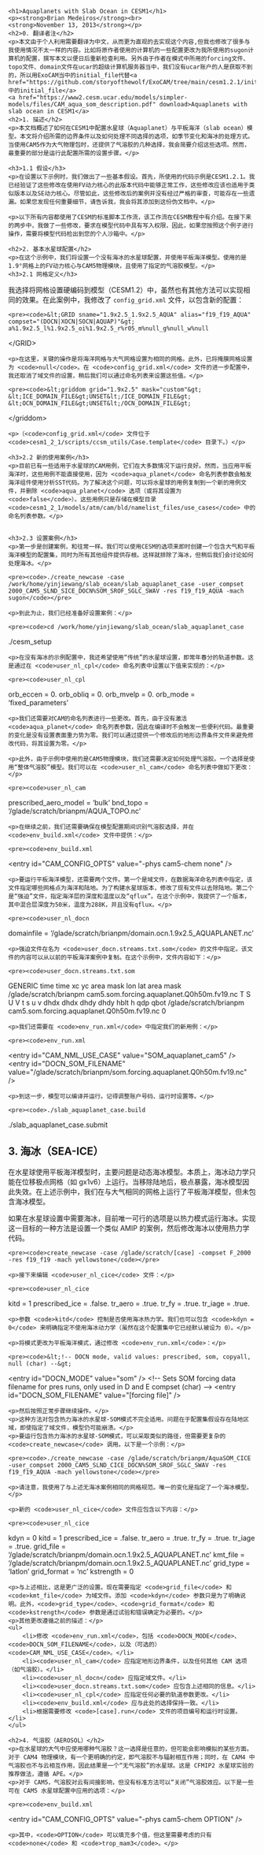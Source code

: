 
<html lang="zh">
<head>
    <meta charset="UTF-8">
    <meta name="viewport" content="width=device-width, initial-scale=1.0">
    <title>Aquaplanets with Slab Ocean in CESM1</title>
</head>
<body>

    <h1>Aquaplanets with Slab Ocean in CESM1</h1>
    <p><strong>Brian Medeiros</strong><br>
    <strong>November 13, 2013</strong></p>
    <h2>0. 翻译者注</h2>
    <p>本文由于个人利用需要翻译为中文，从而更为直观的去实现这个内容,但我也修改了很多与我使用情况不太一样的内容。比如将原作者使用的计算机的一些配置更改为我所使用的sugon计算机的配置，撰写本文以便日后重新检查利用。另外由于作者在模式中所用的forcing文件、topo文件、domain文件在ucar的超级计算机服务器当中，我们没有ucar账户的人是获取不到的，所以用ExoCAM当中的initial_file代替<a href="https://github.com/storyofthewolf/ExoCAM/tree/main/cesm1.2.1/initial_files/cam_aqua_fv">ExoCAM中的initial_file</a>
    <a href="https://www2.cesm.ucar.edu/models/simpler-models/files/CAM_aqua_som_description.pdf" download>Aquaplanets with slab ocean in CESM1</a>
    <h2>1. 描述</h2>
    <p>本文档概述了如何在CESM1中配置水星球（Aquaplanet）与平板海洋（slab ocean）模型。本文将介绍所需的边界条件以及如何处理不同选择的选项，如季节变化和海冰的处理方式。当使用CAM5作为大气物理包时，还提供了气溶胶的几种选择，我会简要介绍这些选项。然而，最重要的部分是运行此配置所需的设置步骤。</p>

    <h3>1.1 假设</h3>
    <p>在设置以下示例时，我们做出了一些基本假设。首先，所使用的代码示例是CESM1.2.1。我已经验证了这些修改在使用FV动力核心的此版本代码中能够正常工作，这些修改应该也适用于类似版本以及SE动力核心。尽管如此，这些修改后的案例并没有经过严格的审查，可能存在一些遗漏。如果您发现任何重要细节，请告诉我，我会将其添加到这份伪文档中。</p>

    <p>以下所有内容都使用了CESM的标准脚本工作流，该工作流在CESM教程中有介绍。在接下来的两步中，我做了一些修改，要求在模型代码中具有写入权限，因此，如果您按照这个例子进行操作，需要将模型代码检出到您的个人沙箱中。</p>

    <h2>2. 基本水星球配置</h2>
    <p>在这个示例中，我们将设置一个没有海冰的水星球配置，并使用平板海洋模型。使用的是1.9°网格上的FV动力核心与CAM5物理模块，且使用了指定的气溶胶模型。</p>
    <h3>2.1 网格定义</h3>
  <p>我选择将网格设置硬编码到模型（CESM1.2）中，虽然也有其他方法可以实现相同的效果。在此案例中，我修改了 <code>config_grid.xml</code> 文件，以包含新的配置：</p>

    <pre><code>&lt;GRID sname="1.9x2.5_1.9x2.5_AQUA" alias="f19_f19_AQUA" compset="(DOCN|XOCN|SOCN|AQUAP)"&gt;
    a%1.9x2.5_l%1.9x2.5_oi%1.9x2.5_r%r05_m%null_g%null_w%null
&lt;/GRID&gt;</code></pre>

    <p>在这里，关键的操作是将海洋网格与大气网格设置为相同的网格。此外，已将掩膜网格设置为 <code>null</code>。在 <code>config_grid.xml</code> 文件的进一步配置中，我还取消了域文件的设置，稍后我们可以通过命名列表来设置这些值。</p>

    <pre><code>&lt;griddom grid="1.9x2.5" mask="custom"&gt;
    &lt;ICE_DOMAIN_FILE&gt;UNSET&lt;/ICE_DOMAIN_FILE&gt;
    &lt;OCN_DOMAIN_FILE&gt;UNSET&lt;/OCN_DOMAIN_FILE&gt;
&lt;/griddom&gt;</code></pre>

    <p>（<code>config_grid.xml</code> 文件位于 <code>cesm1_2_1/scripts/ccsm_utils/Case.template</code> 目录下。）</p>

    <h3>2.2 新的使用案例</h3>
    <p>目前已有一些适用于水星球的CAM用例，它们在大多数情况下运行良好。然而，当应用平板海洋时，这些用例不能直接使用，因为 <code>aqua_planet</code> 命名列表参数会触发海洋组件使用分析SST代码。为了解决这个问题，可以将水星球的用例复制到一个新的用例文件，并删除 <code>aqua_planet</code> 选项（或将其设置为 <code>false</code>）。这些用例只是存储在模型目录 <code>cesm1_2_1/models/atm/cam/bld/namelist_files/use_cases</code> 中的命名列表参数。</p>


    <h3>2.3 设置案例</h3>
    <p>第一步是创建案例，和往常一样。我们可以使用CESM的选项来即时创建一个包含大气和平板海洋模型的配置集，同时为所有其他组件提供存根。这样就排除了海冰，但稍后我们会讨论如何处理海冰。</p>

    <pre><code>./create_newcase -case /work/home/yinjiewang/slab_ocean/slab_aquaplanet_case -user_compset 2000_CAM5_SLND_SICE_DOCN%SOM_SROF_SGLC_SWAV -res f19_f19_AQUA -mach sugon</code></pre>

    <p>到此为止，我们已经准备好设置案例：</p>

    <pre><code>cd /work/home/yinjiewang/slab_ocean/slab_aquaplanet_case
./cesm_setup</code></pre>

    <p>在没有海冰的示例配置中，我还希望使用“传统”的水星球设置，即常年春分的轨道参数。这是通过在 <code>user_nl_cpl</code> 命名列表中设置以下值来实现的：</p>

    <pre><code>user_nl_cpl
orb_eccen = 0.
orb_obliq = 0.
orb_mvelp = 0.
orb_mode = ‘fixed_parameters’</code></pre>

    <p>我们还需要对CAM的命名列表进行一些更改。首先，由于没有激活 <code>aqua_planet</code> 命名列表参数，因此在编译时不会触发一些便利代码。最重要的变化是没有设置表面重力势为零。我们可以通过提供一个修改后的地形边界条件文件来避免修改代码，将其设置为零。</p>

    <p>此外，由于示例中使用的是CAM5物理模块，我们还需要决定如何处理气溶胶。一个选择是使用“整体气溶胶”模型。我们可以在 <code>user_nl_cam</code> 命名列表中做如下更改：</p>

    <pre><code>user_nl_cam
prescribed_aero_model = ‘bulk’
bnd_topo = ‘/glade/scratch/brianpm/AQUA_TOPO.nc’</code></pre>

    <p>在继续之前，我们还需要确保在模型配置期间识别气溶胶选择，并在 <code>env_build.xml</code> 文件中提供：</p>

    <pre><code>env_build.xml
&lt;entry id="CAM_CONFIG_OPTS" value="-phys cam5-chem none" /&gt;</code></pre>

    <p>要运行平板海洋模型，还需要两个文件。第一个是域文件，在数据海洋命名列表中指定，该文件指定哪些网格点为海洋和陆地。为了构建水星球版本，修改了现有文件以去除陆地。第二个是“强迫”文件，指定海洋层的深度和温度以及“qflux”。在这个示例中，我提供了一个版本，其中混合层深度为50米，温度为288K，并且没有qflux。</p>

    <pre><code>user_nl_docn
domainfile = ‘/glade/scratch/brianpm/domain.ocn.1.9x2.5_AQUAPLANET.nc’</code></pre>

    <p>强迫文件在名为 <code>user_docn.streams.txt.som</code> 的文件中指定。该文件的内容可以从以前的平板海洋案例中复制。在这个示例中，文件内容如下：</p>

    <pre><code>user_docn.streams.txt.som
<dataSource>GENERIC</dataSource>
<domainInfo>
<variableNames>
time time xc yc area mask lon lat area mask
</variableNames>
<filePath>/glade/scratch/brianpm</filePath>
<fileNames>
cam5.som.forcing.aquaplanet.Q0h50m.fv19.nc
</fileNames>
</domainInfo>
<fieldInfo>
<variableNames>
T S U V t s u v dhdx dhdx dhdy dhdy hblt h qdp qbot
</variableNames>
<filePath>/glade/scratch/brianpm</filePath>
<fileNames>
cam5.som.forcing.aquaplanet.Q0h50m.fv19.nc
</fileNames>
<offset>0</offset>
</fieldInfo></code></pre>

    <p>我们还需要在 <code>env_run.xml</code> 中指定我们的新用例：</p>

    <pre><code>env_run.xml
&lt;entry id="CAM_NML_USE_CASE" value="SOM_aquaplanet_cam5" /&gt;
&lt;entry id="DOCN_SOM_FILENAME" value="/glade/scratch/brianpm/som.forcing.aquaplanet.Q0h50m.fv19.nc" /&gt;</code></pre>

    <p>到这一步，模型可以编译并运行。记得调整账户号码、运行时设置等。</p>

    <pre><code>./slab_aquaplanet_case.build
./slab_aquaplanet_case.submit</code></pre>
    <h2>3. 海冰（SEA-ICE）</h2>
    <p>在水星球使用平板海洋模型时，主要问题是动态海冰模型。本质上，海冰动力学只能在位移极点网格（如 gx1v6）上运行。当移除陆地后，极点暴露，海冰模型因此失效。在上述示例中，我们在与大气相同的网格上运行了平板海洋模型，但未包含海冰模型。</p>
    <p>如果在水星球设置中需要海冰，目前唯一可行的选项是以热力模式运行海冰。实现这一目标的一种方法是设置一个类似 AMIP 的案例，然后修改海冰以使用热力学代码。</p>

    <pre><code>create_newcase -case /glade/scratch/[case] -compset F_2000 -res f19_f19 -mach yellowstone</code></pre>

    <p>接下来编辑 <code>user_nl_cice</code> 文件：</p>

    <pre><code>user_nl_cice
kitd = 1
prescribed_ice = .false.
tr_aero = .true.
tr_fy = .true.
tr_iage = .true.</code></pre>

    <p>参数 <code>kitd</code> 控制是否使用海冰热力学。我们也可以包含 <code>kdyn = 0</code> 来明确指定不使用海冰动力学（虽然在这个配置集中它已经默认被设为 0）。</p>

    <p>将模式更改为平板海洋模式，通过修改 <code>env_run.xml</code>：</p>

    <pre><code>&lt;!-- DOCN mode, valid values: prescribed, som, copyall, null (char) --&gt;
&lt;entry id="DOCN_MODE" value="som" /&gt;
&lt;!-- Sets SOM forcing data filename for pres runs, only used in D and E compset (char) --&gt;
&lt;entry id="DOCN_SOM_FILENAME" value="[forcing file]" /&gt;</code></pre>

    <p>然后按照正常步骤继续操作。</p>
    <p>这种方法对包含热力海冰的水星球-SOM模式不完全适用。问题在于配置集假设存在陆地区域，即使指定了域文件，模型仍可能崩溃。</p>
    <p>要运行包含热力海冰的水星球-SOM模式，可以采取类似的路径，但需要更复杂的 <code>create_newcase</code> 调用。以下是一个示例：</p>

    <pre><code>./create_newcase -case /glade/scratch/brianpm/AquaSOM_CICE -user_compset 2000_CAM5_SLND_CICE_DOCN%SOM_SROF_SGLC_SWAV -res f19_f19_AQUA -mach yellowstone</code></pre>

    <p>请注意，我使用了与上述无海冰案例相同的网格规范。唯一的变化是指定了一个海冰模型。</p>

    <p>新的 <code>user_nl_cice</code> 文件应包含以下内容：</p>

    <pre><code>user_nl_cice
kdyn = 0
kitd = 1
prescribed_ice = .false.
tr_aero = .true.
tr_fy = .true.
tr_iage = .true.
grid_file = ‘/glade/scratch/brianpm/domain.ocn.1.9x2.5_AQUAPLANET.nc’
kmt_file = ‘/glade/scratch/brianpm/domain.ocn.1.9x2.5_AQUAPLANET.nc’
grid_type = ‘latlon’
grid_format = ‘nc’
kstrength = 0</code></pre>

    <p>与上述相比，这是更广泛的设置。现在需要指定 <code>grid_file</code> 和 <code>kmt_file</code> 为域文件。添加 <code>kdyn</code> 参数只是为了明确说明。此外，<code>grid_type</code>、<code>grid_format</code> 和 <code>kstrength</code> 参数是通过试验和错误确定为必要的。</p>
    <p>其他更改遵循之前的描述：</p>
    <ul>
        <li>修改 <code>env_run.xml</code>，包括 <code>DOCN_MODE</code>、<code>DOCN_SOM_FILENAME</code>，以及（可选的）<code>CAM_NML_USE_CASE</code>。</li>
        <li><code>user_nl_cam</code> 应指定地形边界条件，以及任何其他 CAM 选项（如气溶胶）。</li>
        <li><code>user_nl_docn</code> 应指定域文件。</li>
        <li><code>user_docn.streams.txt.som</code> 应包含上述相同的信息。</li>
        <li><code>user_nl_cpl</code> 应指定任何必要的轨道参数更改。</li>
        <li><code>env_build.xml</code> 应与此处的选择保持一致。</li>
        <li>根据需要修改 <code>[case].run</code> 文件的项目编号和运行时设置。</li>
    </ul>

    <h2>4. 气溶胶（AEROSOL）</h2>
    <p>在水星球的大气中应使用哪种气溶胶？这一选择是任意的，但可能会影响模拟的某些方面。对于 CAM4 物理模块，有一个更明确的约定，即气溶胶不与辐射相互作用；同时，在 CAM4 中气溶胶也不与云相互作用，因此结果是一个“无气溶胶”的水星球。这是 CFMIP2 水星球实验的推荐做法，遵循 APE。</p>
    <p>对于 CAM5，气溶胶对云有间接影响，但没有标准方法可以“关闭”气溶胶效应。以下是一些可在 CAM5 水星球配置中应用的选项：</p>

    <pre><code>env_build.xml
&lt;entry id="CAM_CONFIG_OPTS" value="-phys cam5-chem OPTION" /&gt;</code></pre>

    <p>其中，<code>OPTION</code> 可以填充多个值，但这里需要考虑的只有 <code>none</code> 和 <code>trop_mam3</code>。</p>

</body>
</html>
